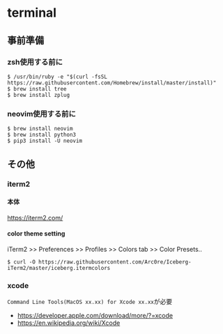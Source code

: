 # terminal

## 事前準備 
### zsh使用する前に
```
$ /usr/bin/ruby -e "$(curl -fsSL https://raw.githubusercontent.com/Homebrew/install/master/install)"
$ brew install tree
$ brew install zplug
```

### neovim使用する前に
```
$ brew install neovim
$ brew install python3
$ pip3 install -U neovim
```

## その他
### iterm2
#### 本体
https://iterm2.com/

#### color theme setting
iTerm2 >> Preferences >> Profiles >> Colors tab >> Color Presets.. 

```
$ curl -O https://raw.githubusercontent.com/Arc0re/Iceberg-iTerm2/master/iceberg.itermcolors
```

### xcode
`Command Line Tools(MacOS xx.xx) for Xcode xx.xx`が必要

- https://developer.apple.com/download/more/?=xcode
- https://en.wikipedia.org/wiki/Xcode
